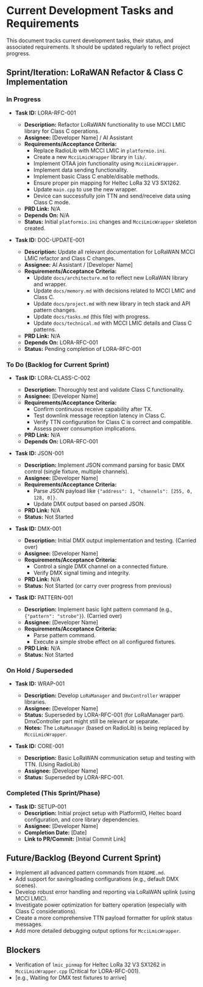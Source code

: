 # Current Development Tasks and Requirements

This document tracks current development tasks, their status, and associated requirements. It should be updated regularly to reflect project progress.

## Sprint/Iteration: LoRaWAN Refactor & Class C Implementation

### In Progress

*   **Task ID:** LORA-RFC-001
    *   **Description:** Refactor LoRaWAN functionality to use MCCI LMIC library for Class C operations.
    *   **Assignee:** [Developer Name] / AI Assistant
    *   **Requirements/Acceptance Criteria:**
        *   Replace RadioLib with MCCI LMIC in `platformio.ini`.
        *   Create a new `McciLmicWrapper` library in `lib/`.
        *   Implement OTAA join functionality using `McciLmicWrapper`.
        *   Implement data sending functionality.
        *   Implement basic Class C enable/disable methods.
        *   Ensure proper pin mapping for Heltec LoRa 32 V3 SX1262.
        *   Update `main.cpp` to use the new wrapper.
        *   Device can successfully join TTN and send/receive data using Class C mode.
    *   **PRD Link:** N/A
    *   **Depends On:** N/A
    *   **Status:** Initial `platformio.ini` changes and `McciLmicWrapper` skeleton created.

*   **Task ID:** DOC-UPDATE-001
    *   **Description:** Update all relevant documentation for LoRaWAN MCCI LMIC refactor and Class C changes.
    *   **Assignee:** AI Assistant / [Developer Name]
    *   **Requirements/Acceptance Criteria:**
        *   Update `docs/architecture.md` to reflect new LoRaWAN library and wrapper.
        *   Update `docs/memory.md` with decisions related to MCCI LMIC and Class C.
        *   Update `docs/project.md` with new library in tech stack and API pattern changes.
        *   Update `docs/tasks.md` (this file) with progress.
        *   Update `docs/technical.md` with MCCI LMIC details and Class C patterns.
    *   **PRD Link:** N/A
    *   **Depends On:** LORA-RFC-001
    *   **Status:** Pending completion of LORA-RFC-001


### To Do (Backlog for Current Sprint)

*   **Task ID:** LORA-CLASS-C-002
    *   **Description:** Thoroughly test and validate Class C functionality.
    *   **Assignee:** [Developer Name]
    *   **Requirements/Acceptance Criteria:**
        *   Confirm continuous receive capability after TX.
        *   Test downlink message reception latency in Class C.
        *   Verify TTN configuration for Class C is correct and compatible.
        *   Assess power consumption implications.
    *   **PRD Link:** N/A
    *   **Depends On:** LORA-RFC-001

*   **Task ID:** JSON-001
    *   **Description:** Implement JSON command parsing for basic DMX control (single fixture, multiple channels).
    *   **Assignee:** [Developer Name]
    *   **Requirements/Acceptance Criteria:**
        *   Parse JSON payload like `{"address": 1, "channels": [255, 0, 128, 0]}`.
        *   Update DMX output based on parsed JSON.
    *   **PRD Link:** N/A
    *   **Status:** Not Started

*   **Task ID:** DMX-001
    *   **Description:** Initial DMX output implementation and testing. (Carried over)
    *   **Assignee:** [Developer Name]
    *   **Requirements/Acceptance Criteria:**
        *   Control a single DMX channel on a connected fixture.
        *   Verify DMX signal timing and integrity.
    *   **PRD Link:** N/A
    *   **Status:** Not Started (or carry over progress from previous)

*   **Task ID:** PATTERN-001
    *   **Description:** Implement basic light pattern command (e.g., `{"pattern": "strobe"}`). (Carried over)
    *   **Assignee:** [Developer Name]
    *   **Requirements/Acceptance Criteria:**
        *   Parse pattern command.
        *   Execute a simple strobe effect on all configured fixtures.
    *   **PRD Link:** N/A
    *   **Status:** Not Started

### On Hold / Superseded

*   **Task ID:** WRAP-001
    *   **Description:** Develop `LoRaManager` and `DmxController` wrapper libraries.
    *   **Assignee:** [Developer Name]
    *   **Status:** Superseded by LORA-RFC-001 (for LoRaManager part). DmxController part might still be relevant or separate.
    *   **Notes:** The `LoRaManager` (based on RadioLib) is being replaced by `McciLmicWrapper`.

*   **Task ID:** CORE-001
    *   **Description:** Basic LoRaWAN communication setup and testing with TTN. (Using RadioLib)
    *   **Assignee:** [Developer Name]
    *   **Status:** Superseded by LORA-RFC-001.

### Completed (This Sprint/Phase)

*   **Task ID:** SETUP-001
    *   **Description:** Initial project setup with PlatformIO, Heltec board configuration, and core library dependencies.
    *   **Assignee:** [Developer Name]
    *   **Completion Date:** [Date]
    *   **Link to PR/Commit:** [Initial Commit Link]

## Future/Backlog (Beyond Current Sprint)

*   Implement all advanced pattern commands from `README.md`.
*   Add support for saving/loading configurations (e.g., default DMX scenes).
*   Develop robust error handling and reporting via LoRaWAN uplink (using MCCI LMIC).
*   Investigate power optimization for battery operation (especially with Class C considerations).
*   Create a more comprehensive TTN payload formatter for uplink status messages.
*   Add more detailed debugging output options for `McciLmicWrapper`.

## Blockers

*   Verification of `lmic_pinmap` for Heltec LoRa 32 V3 SX1262 in `McciLmicWrapper.cpp` (Critical for LORA-RFC-001).
*   [e.g., Waiting for DMX test fixtures to arrive] 